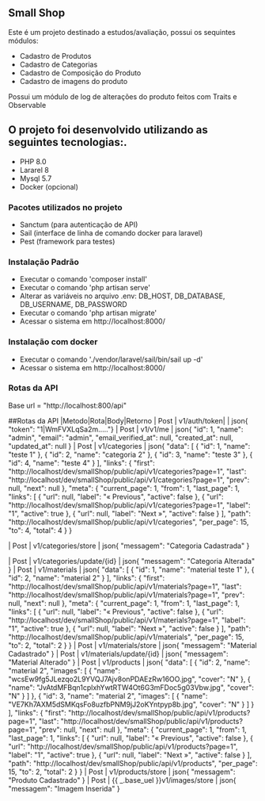 ## Small Shop

Este é um projeto destinado a estudos/avaliação, possui os sequintes módulos:


- Cadastro de Produtos
- Cadastro de Categorias
- Cadastro de Composição do Produto
- Cadastro de imagens do produto

Possui um módulo de log de alterações do produto feitos com Traits e Observable

## O projeto foi desenvolvido utilizando as seguintes tecnologias:.

- PHP 8.0
- Lararel 8
- Mysql 5.7
- Docker (opcional)

### Pacotes utilizados no projeto

- Sanctum (para autenticação de API)
- Sail (interface de linha de comando docker para laravel)
- Pest (framework para testes)


### Instalação Padrão

- Executar o comando 'composer install' 
- Executar o comando 'php artisan serve' 
- Alterar as variáveis no arquivo .env: DB_HOST, DB_DATABASE, DB_USERNAME, DB_PASSWORD
- Executar o comando 'php artisan migrate'
- Acessar o sistema em http://localhost:8000/

### Instalação com docker

- Executar o comando './vendor/laravel/sail/bin/sail up -d' 
- Acessar o sistema em http://localhost:8000/


### Rotas da API

Base url = "http://localhost:800/api"



##Rotas da API
|Metodo|Rota|Body|Retorno
| Post | v1/auth/token| | json{  "token": "1|WmFVXLqSa2m....."}
| Post | v1/v1/me | json{
    "id": 1,
    "name": "admin",
    "email": "admin",
    "email_verified_at": null,
    "created_at": null,
    "updated_at": null
  }
| Post | v1/categories | json{
  "data": [
    {
      "id": 1,
      "name": "teste 1"
    },
    {
      "id": 2,
      "name": "categoria 2"
    },
    {
      "id": 3,
      "name": "teste 3"
    },
    {
      "id": 4,
      "name": "teste 4"
    }
  ],
  "links": {
    "first": "http:\/\/localhost\/dev\/smallShop\/public\/api\/v1\/categories?page=1",
    "last": "http:\/\/localhost\/dev\/smallShop\/public\/api\/v1\/categories?page=1",
    "prev": null,
    "next": null
  },
  "meta": {
    "current_page": 1,
    "from": 1,
    "last_page": 1,
    "links": [
      {
        "url": null,
        "label": "&laquo; Previous",
        "active": false
      },
      {
        "url": "http:\/\/localhost\/dev\/smallShop\/public\/api\/v1\/categories?page=1",
        "label": "1",
        "active": true
      },
      {
        "url": null,
        "label": "Next &raquo;",
        "active": false
      }
    ],
    "path": "http:\/\/localhost\/dev\/smallShop\/public\/api\/v1\/categories",
    "per_page": 15,
    "to": 4,
    "total": 4
  }
}

| Post | v1/categories/store | json{
  "messagem": "Categoria Cadastrada"
}

| Post | v1/categories/update/{id} | json{
  "messagem": "Categoria Alterada"
}
| Post | v1/materials | json{
  "data": [
    {
      "id": 1,
      "name": "material teste 1"
    },
    {
      "id": 2,
      "name": "material 2"
    }
  ],
  "links": {
    "first": "http:\/\/localhost\/dev\/smallShop\/public\/api\/v1\/materials?page=1",
    "last": "http:\/\/localhost\/dev\/smallShop\/public\/api\/v1\/materials?page=1",
    "prev": null,
    "next": null
  },
  "meta": {
    "current_page": 1,
    "from": 1,
    "last_page": 1,
    "links": [
      {
        "url": null,
        "label": "&laquo; Previous",
        "active": false
      },
      {
        "url": "http:\/\/localhost\/dev\/smallShop\/public\/api\/v1\/materials?page=1",
        "label": "1",
        "active": true
      },
      {
        "url": null,
        "label": "Next &raquo;",
        "active": false
      }
    ],
    "path": "http:\/\/localhost\/dev\/smallShop\/public\/api\/v1\/materials",
    "per_page": 15,
    "to": 2,
    "total": 2
  }
}
| Post | v1/materials/store | json{
  "messagem": "Material Cadastrado"
}
| Post | v1/materials/update/{id} | json{
  "messagem": "Material Alterado"
}
| Post | v1/products | json{
  "data": [
    {
      "id": 2,
      "name": "material 2",
      "images": [
        {
          "name": "wcsEw9fg5JLezqo2L9YVQJ7Ajv8onPDAEzRw16OO.jpg",
          "cover": "N"
        },
        {
          "name": "JvAtdMFBqn1cplxhYwtRTW4Ot6G3mFDoc5g03Vbw.jpg",
          "cover": "N"
        }
      ]
    },
    {
      "id": 3,
      "name": "material 2",
      "images": [
        {
          "name": "VE7Kh7AXM5dSMKqsFo8uzfbPNM9jJ2oKYntpyp8b.jpg",
          "cover": "N"
        }
      ]
    }
  ],
  "links": {
    "first": "http:\/\/localhost\/dev\/smallShop\/public\/api\/v1\/products?page=1",
    "last": "http:\/\/localhost\/dev\/smallShop\/public\/api\/v1\/products?page=1",
    "prev": null,
    "next": null
  },
  "meta": {
    "current_page": 1,
    "from": 1,
    "last_page": 1,
    "links": [
      {
        "url": null,
        "label": "&laquo; Previous",
        "active": false
      },
      {
        "url": "http:\/\/localhost\/dev\/smallShop\/public\/api\/v1\/products?page=1",
        "label": "1",
        "active": true
      },
      {
        "url": null,
        "label": "Next &raquo;",
        "active": false
      }
    ],
    "path": "http:\/\/localhost\/dev\/smallShop\/public\/api\/v1\/products",
    "per_page": 15,
    "to": 2,
    "total": 2
  }
}
| Post | v1/products/store | json{
  "messagem": "Produto Cadastrado"
}
| Post | {{ _.base_uel }}v1/images/store | json{
  "messagem": "Imagem Inserida"
}

